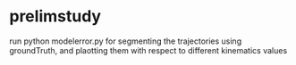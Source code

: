 # prelimstudy

run python modelerror.py for segmenting the trajectories using groundTruth, and plaotting them with respect to different kinematics values
